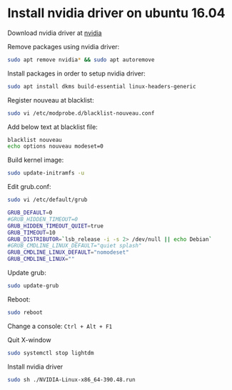 Install nvidia driver on ubuntu 16.04
=====================================

Download nvidia driver at [nvidia](http://www.nvidia.com)

Remove packages using nvidia driver:
```sh
sudo apt remove nvidia* && sudo apt autoremove
```

Install packages in order to setup nvidia driver:
```sh
sudo apt install dkms build-essential linux-headers-generic
```

Register nouveau at blacklist:
```sh
sudo vi /etc/modprobe.d/blacklist-nouveau.conf
```

Add below text at blacklist file:
```sh
blacklist nouveau
echo options nouveau modeset=0
```

Build kernel image:
```sh
sudo update-initramfs -u
```

Edit grub.conf:
```sh
sudo vi /etc/default/grub
```

```sh
GRUB_DEFAULT=0
#GRUB_HIDDEN_TIMEOUT=0
GRUB_HIDDEN_TIMEOUT_QUIET=true
GRUB_TIMEOUT=10
GRUB_DISTRIBUTOR=`lsb_release -i -s 2> /dev/null || echo Debian`
#GRUB_CMDLINE_LINUX_DEFAULT="quiet splash"
GRUB_CMDLINE_LINUX_DEFAULT="nomodeset"
GRUB_CMDLINE_LINUX=""
```

Update grub:
```sh
sudo update-grub
```

Reboot:
```sh
sudo reboot
```

Change a console: `Ctrl + Alt + F1`

Quit X-window
```sh
sudo systemctl stop lightdm
```

Install nvidia driver
```sh
sudo sh ./NVIDIA-Linux-x86_64-390.48.run
```
